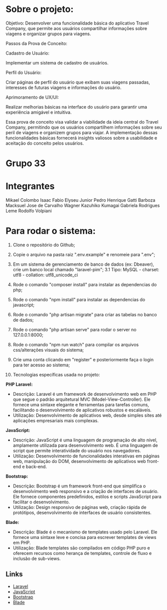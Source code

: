 # Sobre o projeto:

Objetivo:
Desenvolver uma funcionalidade básica do aplicativo Travel Company, que permite aos usuários compartilhar informações sobre viagens e organizar grupos para viagens.

Passos da Prova de Conceito:

Cadastro de Usuário:

Implementar um sistema de cadastro de usuários.

Perfil do Usuário:

Criar páginas de perfil do usuário que exibam suas viagens passadas, interesses de futuras viagens e informações do usuário.

Aprimoramento de UX/UI:

Realizar melhorias básicas na interface do usuário para garantir uma experiência amigável e intuitiva.

Essa prova de conceito visa validar a viabilidade da ideia central do Travel Company, permitindo que os usuários compartilhem informações sobre seu peril de viagens e organizem grupos para viajar. A implementação dessas funcionalidades básicas fornecerá insights valiosos sobre a usabilidade e aceitação do conceito pelos usuários.

# Grupo 33

# Integrantes

Mikael Colombo Isaac
Fabio Elyseu Junior
Pedro Henrique Gatti Barboza
Macksuel Jose de Carvalho
Wagner Kazuhiko Kumagai
Gabriela Rodrigues Leme
Rodolfo Volpiani

# Para rodar o sistema:

1. Clone o repositório do Github;

2. Copie o arquivo na pasta raiz ".env.example" e renomeie para ".env";

3. Em um sistema de gerenciamento de banco de dados (ex: Dbeaver), crie um banco local chamado "laravel-pim";
    3.1 Tipo: MySQL - charset: utf8 - collation: utf8_unicode_ci 

4. Rode o comando "composer install" para instalar as dependencias do php;

5. Rode o comando "npm install" para instalar as dependencias do javascript;

6. Rode o comando "php artisan migrate" para criar as tabelas no banco de dados;

7. Rode o comando "php artisan serve" para rodar o server no 127.0.0.1:8000;

8. Rode o comando "npm run watch" para compilar os arquivos css/alterações visuais do sistema;

9. Crie uma conta clicando em "register" e posteriormente faça o login para ter acesso ao sistema;

10. Tecnologias específicas usada no projeto:

**PHP Laravel:**
- Descrição: Laravel é um framework de desenvolvimento web em PHP que segue o padrão arquitetural MVC (Model-View-Controller). Ele fornece uma sintaxe elegante e ferramentas para tarefas comuns, facilitando o desenvolvimento de aplicativos robustos e escaláveis.
- Utilização: Desenvolvimento de aplicativos web, desde simples sites até aplicações empresariais mais complexas.

**JavaScript:**
- Descrição: JavaScript é uma linguagem de programação de alto nível, amplamente utilizada para desenvolvimento web. É uma linguagem de script que permite interatividade do usuário nos navegadores.
- Utilização: Desenvolvimento de funcionalidades interativas em páginas web, manipulação do DOM, desenvolvimento de aplicativos web front-end e back-end.

**Bootstrap:**
- Descrição: Bootstrap é um framework front-end que simplifica o desenvolvimento web responsivo e a criação de interfaces de usuário. Ele fornece componentes predefinidos, estilos e scripts JavaScript para facilitar o desenvolvimento.
- Utilização: Design responsivo de páginas web, criação rápida de protótipos, desenvolvimento de interfaces de usuário consistentes.

**Blade:**
- Descrição: Blade é o mecanismo de templates usado pelo Laravel. Ele fornece uma sintaxe leve e concisa para escrever templates de views em PHP.
- Utilização: Blade templates são compilados em código PHP puro e oferecem recursos como herança de templates, controle de fluxo e inclusão de sub-views. 

## Links ##

- [Laravel](https://laravel.com)
- [JavaScript](https://developer.mozilla.org/en-US/docs/Web/JavaScript)
- [Bootstrap](https://getbootstrap.com)
- [Blade](https://laravel.com/docs/8.x/blade)